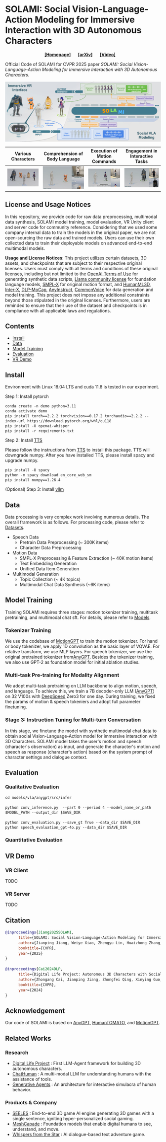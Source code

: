 # SOLAMI: Social Vision-Language-Action Modeling for Immersive Interaction with 3D Autonomous Characters

<div align="center">
    <a href="https://solami-ai.github.io/" class="button"><b>[Homepage]</b></a> &nbsp;&nbsp;&nbsp;&nbsp;
    <a href="https://arxiv.org/abs/2412.00174" class="button"><b>[arXiv]</b></a> &nbsp;&nbsp;&nbsp;&nbsp;
    <a href="https://www.youtube.com/watch?v=P0juJl2Y4So" class="button"><b>[Video]</b></a>
&nbsp;&nbsp;&nbsp;&nbsp;
</div>

Official Code of SOLAMI for CVPR 2025 paper *SOLAMI: Social Vision-Language-Action Modeling for Immersive Interaction with 3D Autonomous Characters*.


![Teaser](./assets/teaser.png)


<div align="center">

<!-- <img src="https://cdn.discordapp.com/attachments/941582479117127680/1111543600879259749/20230526075532.png" width="350px"> -->

|      Various Characters  |     Comprehension of Body Language    |  Execution of Motion Commands  | Engagement in Interactive Tasks|
| :------------------------------: | :------------------------------:| :------------------------------:| :------------------------------:|
| ![](./assets/videos/characters.gif) | ![](./assets/videos/understanding.gif) |  ![](./assets/videos/instruction.gif) |  ![](./assets/videos/interactive.gif) |

</div>



## License and Usage Notices
In this repository, we provide code for raw data preprocessing, multimodal data synthesis, SOLAMI model training, model evaluation, VR Unity client and server code for community reference.
Considering that we used some company internal data to train the models in the original paper, we are not open-sourcing the raw data and trained models. Users can use their own collected data to train their deployable models on advanced end-to-end multimodal models.


**Usage and License Notices**: This project utilizes certain datasets, 3D assets, and checkpoints that are subject to their respective original licenses. Users must comply with all terms and conditions of these original licenses, including but not limited to the [OpenAI Terms of Use](https://openai.com/policies/terms-of-use) for generating synthetic data scripts, [Llama community license](https://ai.meta.com/llama/license/) for foundation language models, [SMPL-X](https://smpl-x.is.tue.mpg.de/) for original motion format, and [HumanML3D](https://github.com/EricGuo5513/HumanML3D), [Inter-X](https://github.com/liangxuy/Inter-X), [DLP-MoCap](https://digital-life-project.com/), [AnyInstruct](https://huggingface.co/datasets/fnlp/AnyInstruct), [CommonVoice](https://commonvoice.mozilla.org/) for data generation and model training. This project does not impose any additional constraints beyond those stipulated in the original licenses. Furthermore, users are reminded to ensure that their use of the dataset and checkpoints is in compliance with all applicable laws and regulations.



## Contents
- [Install](#install)
- [Data](#data)
- [Model Training](#model-training)
- [Evaluation](#evaluation)
- [VR Demo](#vr-demo)

## Install

Environment with Linux 18.04 LTS and cuda 11.8 is tested in our experiment.

Step 1: Install pytorch 

```
conda create -n demo python=3.11
conda activate demo
pip install torch==2.2.2 torchvision==0.17.2 torchaudio==2.2.2 --index-url https://download.pytorch.org/whl/cu118
pip install -U openai-whisper
pip install -r requirements.txt
```

Step 2: Install [TTS](https://github.com/coqui-ai/TTS)

Please follow the instructions from [TTS](https://github.com/coqui-ai/TTS) to install this package. TTS will downgrade numpy.
After you have installed TTS, please install spacy and upgrade numpy.

```
pip install -U spacy
python -m spacy download en_core_web_sm
pip install numpy==1.26.4
```

(Optional) Step 3: Install [vllm](https://github.com/vllm-project/vllm)


## Data

Data processing is very complex work involving numerous details. The overall framework is as follows. For processing code, please refer to [Datasets](./datasets/README.md).

- Speech Data
    - Pretrain Data Preprocessing  (~ 300K items)
    - Character Data Preprocessing
- Motion Data
    - SMPL-X Preprocessing & Feature Extraction (~ 40K motion items)
    - Text Embedding Generation
    - Unified Data Item Generation
- Multimodal Generation
    - Topic Collection  (~ 4K topics)
    - Multimodal Chat Data Synthesis (~6K items)

## Model Training

Training SOLAMI requires three stages: motion tokenizer training, multitask pretraining, and multimodal chat sft. For details, please refer to [Models](./models/README.md).

### Tokenizer Training
We use the codebase of [MotionGPT](https://github.com/OpenMotionLab/MotionGPT) to train the motion tokenizer. 
For hand or body tokenizer, we apply 1D convolution as the basic layer of VQVAE. For relative transform, we use MLP layers. 
For speech tokenizer, we use the original pretrained tokenizer from[AnyGPT](https://github.com/OpenMOSS/AnyGPT).
Besides the tokenizer training, we also use GPT-2 as foundation model for initial ablation studies. 


### Multi-task Pre-training for Modality Alignment

We adopt multi-task pretraining on LLM backbone to align motion, speech, and language.
To achieve this, we train a 7B decoder-only LLM ([AnyGPT](https://github.com/OpenMOSS/AnyGPT)) on 32 V100s with [DeepSpeed](https://github.com/deepspeedai/DeepSpeed) Zero3 for one day.
During training, we fixed the params of motion & speech tokeniers and adopt full parameter finetuning.

### Stage 3: Instruction Tuning for Multi-turn Conversation

In this stage, we finetune the model with synthetic multimodal chat data to obtain social Vision-Language-Action model for immersive interaction with 3D Characters.
SOLAMI model takes the user's motion and speech (character's observation) as input, and generate the character's motion and speech as response (character's action) based on the system prompt of character settings and dialogue context.

## Evaluation

### Qualitative Evaluation

```
cd models/vla/anygpt/src/infer

python conv_inference.py  --part 0 --period 4 --model_name_or_path $MODEL_PATH --output_dir $SAVE_DIR

python conv_evaluation.py --save_gt True --data_dir $SAVE_DIR
python speech_evaluation_gpt-4o.py --data_dir $SAVE_DIR
```

### Quantitative Evaluation



## VR Demo

### VR Client
TODO

### VR Server
TODO

## Citation

```bibtex
@inproceedings{Jiang2025SOLAMI,
      title={SOLAMI: Social Vision-Language-Action Modeling for Immersive Interaction with 3D Autonomous Characters}, 
      author={Jianping Jiang, Weiye Xiao, Zhengyu Lin, Huaizhong Zhang, Tianxiang Ren, Yang Gao, Zhiqian Lin, Zhongang Cai, Lei Yang, Ziwei Liu},
      booktitle={CVPR},
      year={2025}
}

@inproceedings{Cai2024DLP,
      title={Digital Life Project: Autonomous 3D Characters with Social Intelligence}, 
      author={Zhongang Cai, Jianping Jiang, Zhongfei Qing, Xinying Guo, Mingyuan Zhang, Zhengyu Lin, Haiyi Mei, Chen Wei, Ruisi Wang, Wanqi Yin, Xiangyu Fan, Han Du, Liang Pan, Peng Gao, Zhitao Yang, Yang Gao, Jiaqi Li, Tianxiang Ren, Yukun Wei, Xiaogang Wang, Chen Change Loy, Lei Yang, Ziwei Liu},
      booktitle={CVPR},
      year={2024}
}
```

## Acknowledgement
Our code of SOLAMI is based on [AnyGPT](https://github.com/OpenMOSS/AnyGPT), [HumanTOMATO](https://github.com/IDEA-Research/HumanTOMATO), and [MotionGPT](https://github.com/OpenMotionLab/MotionGPT).

## Related Works

### Research
- [Digital Life Project](https://digital-life-project.com/)&nbsp;: First LLM-Agent framework for building 3D autonomous characters.
- [ChatHuman](https://chathuman.github.io/)&nbsp;: A multi-modal LLM for understanding humans with the assistance of tools.
- [Generative Agents](https://github.com/joonspk-research/generative_agents)&nbsp;: An architecture for interactive simulacra of human behavior.

### Products \& Company
- [SEELES](https://www.seeles.ai/)&nbsp;: End-to-end 3D game AI engine generating 3D games with a single sentence, igniting hyper-personalized social gaming.
- [MeshCapade](https://meshcapade.com/)&nbsp;: Foundation models that enable digital humans to see, understand, and move.
- [Whispers from the Star](https://wfts.anuttacon.com/)&nbsp;: AI dialogue-based text adventure game.

